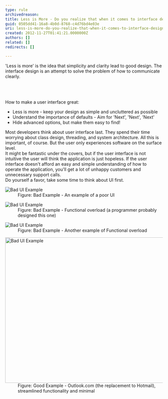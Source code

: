 ```yaml
---
type: rule
archivedreason: 
title: Less is More - Do you realize that when it comes to interface design 'less is more'?
guid: 0505dd41-16a8-4b0d-8768-c4d76bd4e03e
uri: less-is-more-do-you-realize-that-when-it-comes-to-interface-design-less-is-more
created: 2012-11-27T01:41:21.0000000Z
authors: []
related: []
redirects: []

---
```



<p>'Less is more' is the idea that simplicity and clarity lead to good design. The interface design is an attempt to solve the problem of how to communicate clearly.</p>
<br><excerpt class='endintro'></excerpt><br>
​<div>How to make a user interface great&#58;</div>
<ul><li>Less is more - keep your design as simple and uncluttered as possible</li>
<li>Understand the importance of defaults - Aim for 'Next', 'Next', 'Next'</li>
<li>Hide advanced options, but make them easy to find!</li></ul>
<div>Most developers think about user interface last. They spend their time worrying about class design, threading, and system architecture. All this is important, of course. But the user only experiences software on the surface level.</div>
<div>It might be fantastic under the covers, but if the user interface is not intuitive the user will think the application is just hopeless. If the user interface doesn't afford an easy and simple understanding of how to operate the application, you'll get a lot of unhappy customers and unnecessary support calls.</div>
<div>Do yourself a favor, take some time to think about UI first.</div>
<dl class="badImage"><dt><img alt="Bad UI Example" src="http&#58;//www.ssw.com.au/ssw/Standards/Rules/Images/badui2.jpg" /></dt>
<dd>Figure&#58; Bad Example - An example of a poor UI</dd></dl>
<dl class="badImage"><dt><img alt="Bad UI Example" src="http&#58;//www.ssw.com.au/ssw/Standards/Rules/Images/bad-functionaloverload1.jpg" /></dt>
<dd>Figure&#58; Bad Example - Functional overload (a programmer probably designed this one)</dd></dl>
<dl class="badImage"><dt><img alt="Bad UI Example" src="http&#58;//www.ssw.com.au/ssw/Standards/Rules/Images/bad-functionaloverload2.jpg" /></dt>
<dd>Figure&#58; Bad Example - Another example of Functional overload</dd></dl>
<dl class="goodImage"><dt><img width="601" height="465" alt="Bad UI Example" src="/PublishingImages/OutlookCom.png" /></dt>
<dd>Figure&#58; Good Example - Outlook.com (the replacement to Hotmail), streamlined functionality and minimal</dd></dl>
<p><br></p>



